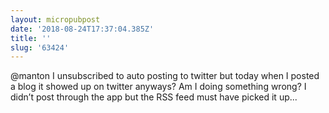 ```yaml
---
layout: micropubpost
date: '2018-08-24T17:37:04.385Z'
title: ''
slug: '63424'
---
```

@manton I unsubscribed to auto posting to twitter but today when I posted a blog it showed up on twitter anyways? Am I doing something wrong? I didn’t post through the app but the RSS feed must have picked it up...
